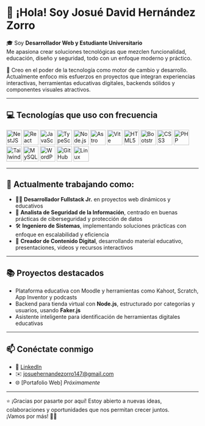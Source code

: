 # 👋 ¡Hola! Soy Josué David Hernández Zorro

🎓 Soy **Desarrollador Web y Estudiante Universitario**  
Me apasiona crear soluciones tecnológicas que mezclen funcionalidad, educación, diseño y seguridad, todo con un enfoque moderno y práctico. 

🚀 Creo en el poder de la tecnología como motor de cambio y desarrollo. Actualmente enfoco mis esfuerzos en proyectos que integran experiencias interactivas, herramientas educativas digitales, backends sólidos y componentes visuales atractivos.

---

## 💻 Tecnologías que uso con frecuencia

<p>
  <img src="https://www.svgrepo.com/show/354113/nextjs-icon.svg" width="40" alt="NestJS"/>
  <img src="https://cdn.jsdelivr.net/gh/devicons/devicon/icons/react/react-original.svg" width="40" alt="React"/>
  <img src="https://cdn.jsdelivr.net/gh/devicons/devicon/icons/javascript/javascript-original.svg" width="40" alt="JavaScript"/>
  <img src="https://cdn.jsdelivr.net/gh/devicons/devicon/icons/typescript/typescript-original.svg" width="40" alt="TypeScript"/>
  <img src="https://cdn.jsdelivr.net/gh/devicons/devicon/icons/nodejs/nodejs-original.svg" width="40" alt="Node.js"/>
  <img src="https://cdn.jsdelivr.net/gh/devicons/devicon/icons/astro/astro-original.svg" width="40" alt="Astro"/>
  <img src="https://cdn.jsdelivr.net/gh/devicons/devicon/icons/vite/vite-original.svg" width="40" alt="Vite"/>
  <img src="https://cdn.jsdelivr.net/gh/devicons/devicon/icons/html5/html5-original.svg" width="40" alt="HTML5"/>
  <img src="https://cdn.jsdelivr.net/gh/devicons/devicon/icons/bootstrap/bootstrap-original.svg" width="40" alt="Bootstrap"/>
  <img src="https://cdn.jsdelivr.net/gh/devicons/devicon/icons/css3/css3-original.svg" width="40" alt="CSS3"/>
  <img src="https://cdn.jsdelivr.net/gh/devicons/devicon/icons/php/php-original.svg" width="40" alt="PHP"/>
  <img src="https://www.svgrepo.com/show/374118/tailwind.svg" width="40" alt="Tailwind CSS"/>
  <img src="https://cdn.jsdelivr.net/gh/devicons/devicon/icons/mysql/mysql-original.svg" width="40" alt="MySQL"/>
  <img src="https://cdn.jsdelivr.net/gh/devicons/devicon/icons/wordpress/wordpress-original.svg" width="40" alt="WordPress"/>
  <img src="https://cdn.jsdelivr.net/gh/devicons/devicon/icons/github/github-original.svg" width="40" alt="GitHub"/>
  <img src="https://cdn.jsdelivr.net/gh/devicons/devicon/icons/linux/linux-original.svg" width="40" alt="Linux"/>
</p>

---

## 🧠 Actualmente trabajando como:
- 👨‍💻 **Desarrollador Fullstack Jr.** en proyectos web dinámicos y educativos  
- 🔐 **Analista de Seguridad de la Información**, centrado en buenas prácticas de ciberseguridad y protección de datos  
- 🛠️ **Ingeniero de Sistemas**, implementando soluciones prácticas con enfoque en escalabilidad y eficiencia  
- 🎥 **Creador de Contenido Digital**, desarrollando material educativo, presentaciones, videos y recursos interactivos

---

## 📚 Proyectos destacados
- Plataforma educativa con Moodle y herramientas como Kahoot, Scratch, App Inventor y podcasts
- Backend para tienda virtual con **Node.js**, estructurado por categorías y usuarios, usando **Faker.js**
- Asistente inteligente para identificación de herramientas digitales educativas

---

## 📫 Conéctate conmigo

- 💼 [LinkedIn]([https://www.linkedin.com/](https://www.linkedin.com/in/josue-hernandez-5788391ab/)) 
- ✉️ josuehernandezorro147@gmail.com
- 🌐 [Portafolio Web] *Próximamente*

---

⭐ ¡Gracias por pasarte por aquí! Estoy abierto a nuevas ideas, colaboraciones y oportunidades que nos permitan crecer juntos.  
¡Vamos por más! 🚀✨
